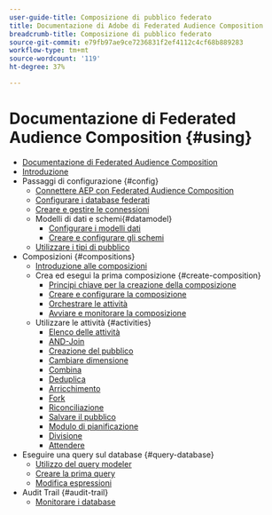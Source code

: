 ```yaml
---
user-guide-title: Composizione di pubblico federato
title: Documentazione di Adobe di Federated Audience Composition
breadcrumb-title: Composizione di pubblico federato
source-git-commit: e79fb97ae9ce7236831f2ef4112c4cf68b889283
workflow-type: tm+mt
source-wordcount: '119'
ht-degree: 37%

---
```



# Documentazione di Federated Audience Composition {#using}

+ [Documentazione di Federated Audience Composition](home.md)
+ [Introduzione](start/get-started.md)
+ Passaggi di configurazione {#config}
   + [Connettere AEP con Federated Audience Composition](connections/destinations.md)
   + [Configurare i database federati](connections/federated-db.md)
   + [Creare e gestire le connessioni](connections/connections.md)
   + Modelli di dati e schemi{#datamodel}
      + [Configurare i modelli dati](data-management/gs-models.md)
      + [Creare e configurare gli schemi](customer/schemas.md)
   + [Utilizzare i tipi di pubblico](customer/audiences.md)
+ Composizioni {#compositions}
   + [Introduzione alle composizioni](compositions/gs-compositions.md)
   + Crea ed esegui la prima composizione {#create-composition}
      + [Principi chiave per la creazione della composizione](compositions/gs-composition-creation.md)
      + [Creare e configurare la composizione](compositions/create-composition.md)
      + [Orchestrare le attività](compositions/orchestrate-activities.md)
      + [Avviare e monitorare la composizione](compositions/start-monitor-composition.md)
   + Utilizzare le attività {#activities}
      + [Elenco delle attività](compositions/activities/about-activities.md)
      + [AND-Join](compositions/activities/and-join.md)
      + [Creazione del pubblico](compositions/activities/build-audience.md)
      + [Cambiare dimensione](compositions/activities/change-dimension.md)
      + [Combina](compositions/activities/combine.md)
      + [Deduplica](compositions/activities/deduplication.md)
      + [Arricchimento](compositions/activities/enrichment.md)
      + [Fork](compositions/activities/fork.md)
      + [Riconciliazione](compositions/activities/reconciliation.md)
      + [Salvare il pubblico](compositions/activities/save-audience.md)
      + [Modulo di pianificazione](compositions/activities/scheduler.md)
      + [Divisione](compositions/activities/split.md)
      + [Attendere](compositions/activities/wait.md)
+ Eseguire una query sul database {#query-database}
   + [Utilizzo del query modeler](query/query-modeler-overview.md)
   + [Creare la prima query](query/build-query.md)
   + [Modifica espressioni](query/expression-editor.md)
+ Audit Trail {#audit-trail}
   + [Monitorare i database](admin/audit-trail.md)